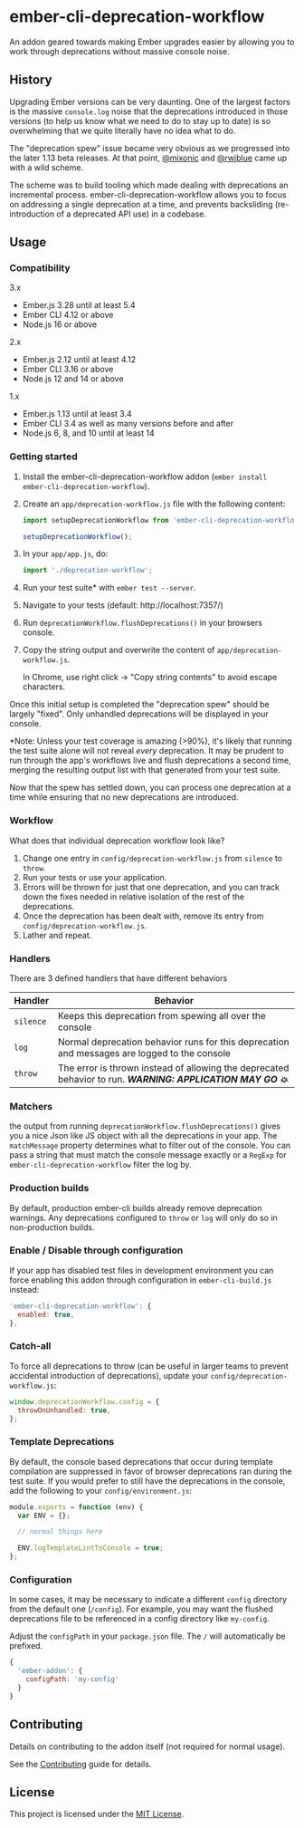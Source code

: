 # ember-cli-deprecation-workflow

An addon geared towards making Ember upgrades easier by allowing you to work
through deprecations without massive console noise.

## History

Upgrading Ember versions can be very daunting. One of the largest factors is the
massive `console.log` noise that the deprecations introduced in those versions
(to help us know what we need to do to stay up to date) is so overwhelming that
we quite literally have no idea what to do.

The "deprecation spew" issue became very obvious as we progressed into the later
1.13 beta releases. At that point, [@mixonic](https://twitter.com/mixonic) and
[@rwjblue](https://twitter.com/rwjblue) came up with a wild scheme.

The scheme was to build tooling which made dealing with deprecations an
incremental process. ember-cli-deprecation-workflow allows you to focus on
addressing a single deprecation at a time, and prevents backsliding
(re-introduction of a deprecated API use) in a codebase.

## Usage

### Compatibility

3.x

- Ember.js 3.28 until at least 5.4
- Ember CLI 4.12 or above
- Node.js 16 or above

2.x

- Ember.js 2.12 until at least 4.12
- Ember CLI 3.16 or above
- Node.js 12 and 14 or above

1.x

- Ember.js 1.13 until at least 3.4
- Ember CLI 3.4 as well as many versions before and after
- Node.js 6, 8, and 10 until at least 14

### Getting started

1. Install the ember-cli-deprecation-workflow addon (`ember install ember-cli-deprecation-workflow`).
2. Create an `app/deprecation-workflow.js` file with the following content:
    
    ```js
    import setupDeprecationWorkflow from 'ember-cli-deprecation-workflow';

    setupDeprecationWorkflow();
    ```

3. In your `app/app.js`, do: 

    ```js
    import './deprecation-workflow';
    ```

4. Run your test suite\* with `ember test --server`.
5. Navigate to your tests (default: http://localhost:7357/)
6. Run `deprecationWorkflow.flushDeprecations()` in your browsers console.
7. Copy the string output and overwrite the content of `app/deprecation-workflow.js`.

    In Chrome, use right click → "Copy string contents" to avoid escape characters.

Once this initial setup is completed the "deprecation spew" should be largely
"fixed". Only unhandled deprecations will be displayed in your console.

\*Note: Unless your test coverage is amazing (>90%), it's likely that running
the test suite alone will not reveal _every_ deprecation. It may be prudent to
run through the app's workflows live and flush deprecations a second time,
merging the resulting output list with that generated from your test suite.

Now that the spew has settled down, you can process one deprecation at a time while ensuring that no new deprecations are introduced.

### Workflow

What does that individual deprecation workflow look like?

1. Change one entry in `config/deprecation-workflow.js` from `silence` to `throw`.
2. Run your tests or use your application.
3. Errors will be thrown for just that one deprecation, and you can track down the fixes needed in relative isolation of the rest of the deprecations.
4. Once the deprecation has been dealt with, remove its entry from `config/deprecation-workflow.js`.
5. Lather and repeat.

### Handlers

There are 3 defined handlers that have different behaviors

| Handler   | Behavior                                                                                                         |
| --------- | ---------------------------------------------------------------------------------------------------------------- |
| `silence` | Keeps this deprecation from spewing all over the console                                                         |
| `log`     | Normal deprecation behavior runs for this deprecation and messages are logged to the console                     |
| `throw`   | The error is thrown instead of allowing the deprecated behavior to run. **_WARNING: APPLICATION MAY GO :boom:_** |

### Matchers

the output from running `deprecationWorkflow.flushDeprecations()` gives you a
nice Json like JS object with all the deprecations in your app. The
`matchMessage` property determines what to filter out of the console. You can
pass a string that must match the console message exactly or a `RegExp` for
`ember-cli-deprecation-workflow` filter the log by.

### Production builds

By default, production ember-cli builds already remove deprecation warnings. Any
deprecations configured to `throw` or `log` will only do so in non-production
builds.

### Enable / Disable through configuration

If your app has disabled test files in development environment you can force enabling this addon through configuration in `ember-cli-build.js` instead:
```javascript
'ember-cli-deprecation-workflow': {
  enabled: true,
},
```

### Catch-all

To force all deprecations to throw (can be useful in larger teams to prevent
accidental introduction of deprecations), update your
`config/deprecation-workflow.js`:

```javascript
window.deprecationWorkflow.config = {
  throwOnUnhandled: true,
};
```

### Template Deprecations

By default, the console based deprecations that occur during template
compilation are suppressed in favor of browser deprecations ran during the test
suite. If you would prefer to still have the deprecations in the console, add
the following to your `config/environment.js`:

```javascript
module.exports = function (env) {
  var ENV = {};

  // normal things here

  ENV.logTemplateLintToConsole = true;
};
```

### Configuration

In some cases, it may be necessary to indicate a different `config` directory
from the default one (`/config`). For example, you may want the flushed
deprecations file to be referenced in a config directory like `my-config`.

Adjust the `configPath` in your `package.json` file. The `/` will automatically
be prefixed.

```javascript
{
  'ember-addon': {
    configPath: 'my-config'
  }
}
```

## Contributing

Details on contributing to the addon itself (not required for normal usage).

See the [Contributing](CONTRIBUTING.md) guide for details.

## License

This project is licensed under the [MIT License](LICENSE.md).
